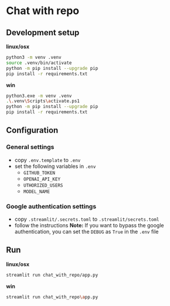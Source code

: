 # Chat with repo

## Development setup

**linux/osx**
```bash
python3 -m venv .venv
source .venv/bin/activate
python -m pip install --upgrade pip
pip install -r requirements.txt
```

**win**
```bash
python3.exe -m venv .venv
.\.venv\Scripts\activate.ps1
python -m pip install --upgrade pip
pip install -r requirements.txt
```


## Configuration

### General settings
- copy `.env.template` to `.env`
- set the following variables in `.env`
  - `GITHUB_TOKEN`
  - `OPENAI_API_KEY`
  - `UTHORIZED_USERS`
  - `MODEL_NAME`

### Google authentication settings
- copy `.streamlit/.secrets.toml` to `.streamlit/secrets.toml`
- follow the instructions
**Note:**
If you want to bypass the google authentication, you can set the `DEBUG` as `True` in the `.env` file

## Run
**linux/osx**
```bash
streamlit run chat_with_repo/app.py
```

**win**
```bash
streamlit run chat_with_repo\app.py
```